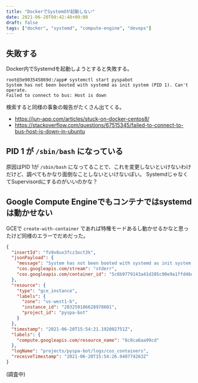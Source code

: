 ```yaml
---
title: "DockerでSystemdが起動しない"
date: 2021-06-20T00:42:48+09:00
draft: false
tags: ["docker", "systemd", "compute-engine", "devops"]
---
```


## 失敗する

Docker内でSystemdを起動しようとすると失敗する。

```console
root@3e903545869d:/app# systemctl start pyspabot
System has not been booted with systemd as init system (PID 1). Can't operate.
Failed to connect to bus: Host is down
```

検索すると同様の事象の報告がたくさん出てくる。

* https://jun-app.com/articles/stuck-on-docker-centos8/
* https://stackoverflow.com/questions/67515345/failed-to-connect-to-bus-host-is-down-in-ubuntu

## PID 1 が `/sbin/bash` になっている

原因はPID 1が `/sbin/bash` になってることで、これを変更しないといけないわけだけど、調べてもかなり面倒なことしないといけないぽい。
SystemdじゃなくてSupervisordにするのがいいのかな？

## Google Compute Engineでもコンテナではsystemdは動かせない

GCEで `create-with-container` であれば特権モードあるし動かせるかなと思ったけど同様のエラーでだめだった。

```json
{
  "insertId": "fv9v8ux3fcz3oct3k",
  "jsonPayload": {
    "message": "System has not been booted with systemd as init system (PID 1). Can't operate.\n",
    "cos.googleapis.com/stream": "stderr",
    "cos.googleapis.com/container_id": "5c6b9779143a41d205c90e9a1ffd46d80ff43d77923a86c7814afe413d1557a0"
  },
  "resource": {
    "type": "gce_instance",
    "labels": {
      "zone": "us-west1-b",
      "instance_id": "283259186628978601",
      "project_id": "pyspa-bot"
    }
  },
  "timestamp": "2021-06-20T15:54:21.192002751Z",
  "labels": {
    "compute.googleapis.com/resource_name": "6c8ca6aa99cd"
  },
  "logName": "projects/pyspa-bot/logs/cos_containers",
  "receiveTimestamp": "2021-06-20T15:54:26.940774263Z"
}
```


(調査中)
